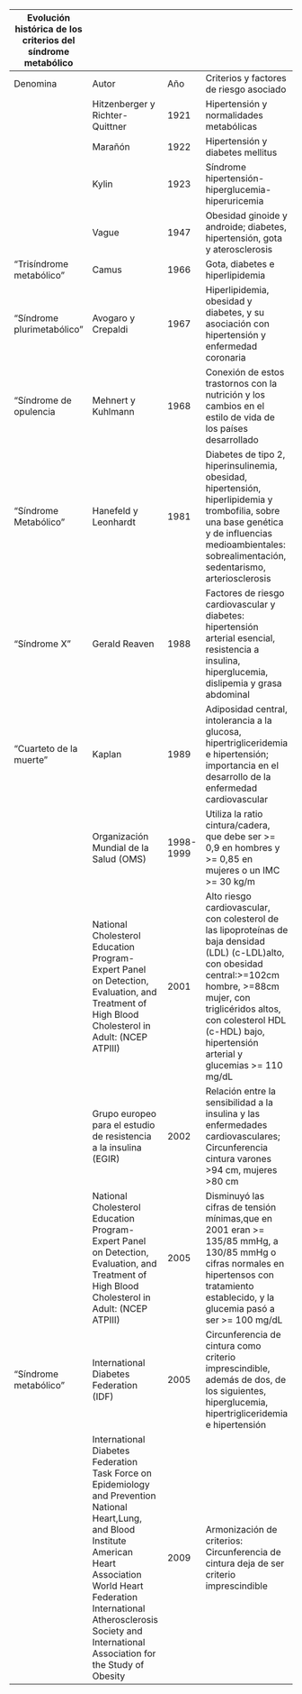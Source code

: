 
| Evolución histórica de los criterios del síndrome metabólico ||||
|---|-|-|----|
|Denomina | Autor | Año | Criterios y factores de riesgo asociado |
|   | Hitzenberger y Richter-Quittner | 1921 | Hipertensión y normalidades metabólicas |
| | Marañón | 1922 | Hipertensión y diabetes mellitus |
| | Kylin | 1923 | Síndrome hipertensión-hiperglucemia-hiperuricemia |
| | Vague | 1947 | Obesidad ginoide y androide; diabetes, hipertensión, gota y aterosclerosis |
| “Trisíndrome metabólico” | Camus | 1966 | Gota, diabetes e hiperlipidemia |
| “Síndrome plurimetabólico” | Avogaro y Crepaldi | 1967 | Hiperlipidemia, obesidad y diabetes, y su asociación con hipertensión y enfermedad coronaria |
| “Síndrome de opulencia | Mehnert y Kuhlmann | 1968 | Conexión de estos trastornos con la nutrición y los cambios en el estilo de vida de los países desarrollado |
| “Síndrome Metabólico” | Hanefeld y Leonhardt | 1981 | Diabetes de tipo 2, hiperinsulinemia, obesidad, hipertensión, hiperlipidemia y trombofilia, sobre una base genética y de influencias medioambientales: sobrealimentación, sedentarismo, arteriosclerosis |
| “Síndrome X” | Gerald Reaven | 1988 | Factores de riesgo cardiovascular y diabetes: hipertensión arterial esencial, resistencia a insulina, hiperglucemia, dislipemia y grasa abdominal |
| “Cuarteto de la muerte” | Kaplan | 1989 | Adiposidad central, intolerancia a la glucosa, hipertrigliceridemia e hipertensión; importancia en el desarrollo de la enfermedad cardiovascular |
| | Organización Mundial de la Salud (OMS) | 1998-1999 | Utiliza la ratio cintura/cadera, que debe ser >= 0,9 en hombres y >= 0,85 en mujeres o un IMC >= 30 kg/m |
| | National Cholesterol Education Program- Expert Panel on Detection, Evaluation, and Treatment of High Blood Cholesterol in Adult: (NCEP ATPIII) | 2001 | Alto riesgo cardiovascular, con colesterol de las lipoproteínas de baja densidad (LDL) (c-LDL)alto, con obesidad central:>=102cm hombre, >=88cm mujer, con triglicéridos altos, con colesterol HDL (c-HDL) bajo, hipertensión arterial y glucemias >= 110 mg/dL |
| | Grupo europeo para el estudio de resistencia a la insulina (EGIR) | 2002 | Relación entre la sensibilidad a la insulina y las enfermedades cardiovasculares; Circunferencia cintura varones >94 cm, mujeres >80 cm |
| | National Cholesterol Education Program- Expert Panel on Detection, Evaluation, and Treatment of High Blood Cholesterol in Adult: (NCEP ATPIII) | 2005 | Disminuyó las cifras de tensión mínimas,que en 2001 eran >= 135/85 mmHg, a 130/85 mmHg o cifras normales en hipertensos con tratamiento establecido, y la glucemia pasó a ser >= 100 mg/dL |
| “Síndrome metabólico” |  International Diabetes Federation (IDF) | 2005 | Circunferencia de cintura como criterio imprescindible, además de dos, de los siguientes, hiperglucemia, hipertrigliceridemia e hipertensión |
| | International Diabetes Federation Task Force on Epidemiology and Prevention National Heart,Lung, and Blood Institute American Heart Association World Heart Federation International Atherosclerosis Society and International Association for the Study of Obesity | 2009 | Armonización de criterios: Circunferencia de cintura deja de ser criterio imprescindible |
